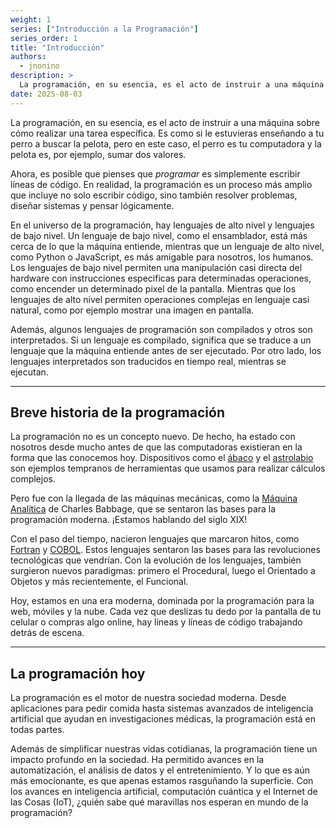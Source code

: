 ```yaml
---
weight: 1
series: ["Introducción a la Programación"]
series_order: 1
title: "Introducción"
authors:
  - jnonino
description: >
  La programación, en su esencia, es el acto de instruir a una máquina sobre cómo realizar una tarea específica. Es como si le estuvieras enseñando a tu perro a buscar la pelota, pero en este caso, el perro es tu computadora y la pelota es, por ejemplo, sumar dos valores.
date: 2025-08-03
---
```


La programación, en su esencia, es el acto de instruir a una máquina sobre cómo realizar una tarea específica. Es como si le estuvieras enseñando a tu perro a buscar la pelota, pero en este caso, el perro es tu computadora y la pelota es, por ejemplo, sumar dos valores.

Ahora, es posible que pienses que *programar* es simplemente escribir líneas de código. En realidad, la programación es un proceso más amplio que incluye no solo escribir código, sino también resolver problemas, diseñar sistemas y pensar lógicamente.

En el universo de la programación, hay lenguajes de alto nivel y lenguajes de bajo nivel. Un lenguaje de bajo nivel, como el ensamblador, está más cerca de lo que la máquina entiende, mientras que un lenguaje de alto nivel, como Python o JavaScript, es más amigable para nosotros, los humanos. Los lenguajes de bajo nivel permiten una manipulación casi directa del hardware con instrucciones especificas para determinadas operaciones, como encender un determinado pixel de la pantalla. Mientras que los lenguajes de alto nivel permiten operaciones complejas en lenguaje casi natural, como por ejemplo mostrar una imagen en pantalla.

Además, algunos lenguajes de programación son compilados y otros son interpretados. Si un lenguaje es compilado, significa que se traduce a un lenguaje que la máquina entiende antes de ser ejecutado. Por otro lado, los lenguajes interpretados son traducidos en tiempo real, mientras se ejecutan.

---

## Breve historia de la programación

La programación no es un concepto nuevo. De hecho, ha estado con nosotros desde mucho antes de que las computadoras existieran en la forma que las conocemos hoy. Dispositivos como el [ábaco](https://es.wikipedia.org/wiki/%C3%81baco) y el [astrolabio](https://es.wikipedia.org/wiki/Astrolabio) son ejemplos tempranos de herramientas que usamos para realizar cálculos complejos.

Pero fue con la llegada de las máquinas mecánicas, como la [Máquina Analítica](https://es.wikipedia.org/wiki/M%C3%A1quina_anal%C3%ADtica) de Charles Babbage, que se sentaron las bases para la programación moderna. ¡Estamos hablando del siglo XIX!

Con el paso del tiempo, nacieron lenguajes que marcaron hitos, como [Fortran](https://es.wikipedia.org/wiki/Fortran) y [COBOL](https://es.wikipedia.org/wiki/COBOL). Estos lenguajes sentaron las bases para las revoluciones tecnológicas que vendrían. Con la evolución de los lenguajes, también surgieron nuevos paradigmas: primero el Procedural, luego el Orientado a Objetos y más recientemente, el Funcional.

Hoy, estamos en una era moderna, dominada por la programación para la web, móviles y la nube. Cada vez que deslizas tu dedo por la pantalla de tu celular o compras algo online, hay líneas y líneas de código trabajando detrás de escena.

---

## La programación hoy

La programación es el motor de nuestra sociedad moderna. Desde aplicaciones para pedir comida hasta sistemas avanzados de inteligencia artificial que ayudan en investigaciones médicas, la programación está en todas partes.

Además de simplificar nuestras vidas cotidianas, la programación tiene un impacto profundo en la sociedad. Ha permitido avances en la automatización, el análisis de datos y el entretenimiento. Y lo que es aún más emocionante, es que apenas estamos rasguñando la superficie. Con los avances en inteligencia artificial, computación cuántica y el Internet de las Cosas (IoT), ¿quién sabe qué maravillas nos esperan en mundo de la programación?
